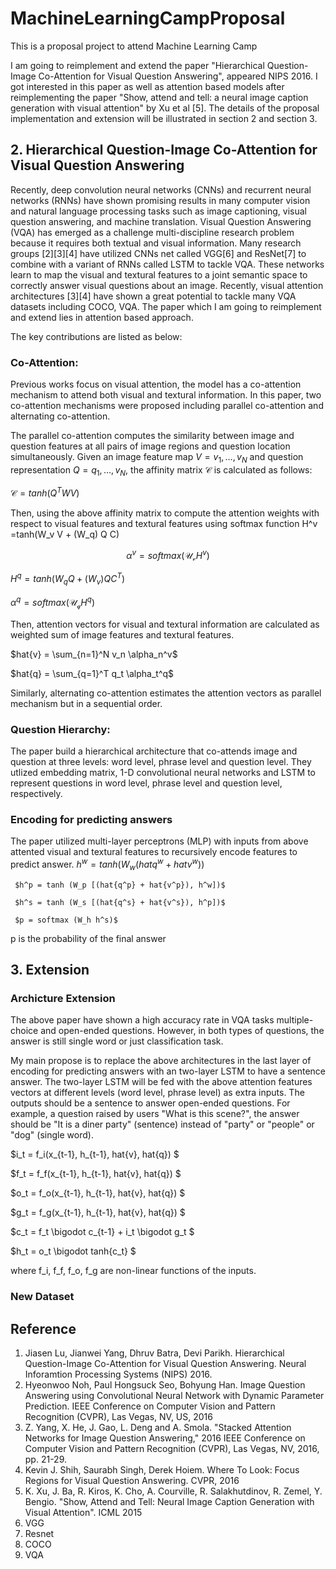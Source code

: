 
# MachineLearningCampProposal
This is a proposal project to attend Machine Learning Camp

I am going to reimplement and extend the paper "Hierarchical Question-Image Co-Attention for Visual Question Answering", appeared NIPS 2016. I got interested in this paper as well as attention based models after reimplementing the paper "Show, attend and tell: a neural image caption generation with visual attention" by Xu et al [5].
The details of the proposal implementation and extension will be illustrated in section 2 and section 3. 

## 2. Hierarchical Question-Image Co-Attention for Visual Question Answering

Recently, deep convolution neural networks (CNNs) and recurrent neural networks (RNNs) have shown promising results in many computer vision and natural language processing tasks such as image captioning, visual question answering, and machine translation. Visual Question Answering (VQA) has emerged as a challenge multi-discipline research problem because it requires both textual and visual information. Many research groups [2][3][4] have utilized CNNs net called VGG[6] and ResNet[7] to combine with a variant of RNNs called LSTM to tackle VQA. These networks learn to map the visual and textural features to a joint semantic space to correctly answer visual questions about an image. Recently, visual attention architectures [3][4] have shown a great potential to tackle many VQA datasets including COCO, VQA. The paper which I am going to reimplement and extend lies in attention based approach. 

The key contributions are listed as below:
### Co-Attention:
Previous works focus on visual attention, the model has a co-attention mechanism to attend both visual and textural information. In this paper, two co-attention mechanisms were proposed including parallel co-attention and alternating co-attention. 

The parallel co-attention computes the similarity between image and question features at all pairs of image regions and question location simultaneously. Given an image feature map $V = {{v_1},\dots,{v_N}}$ and question representation $Q = {{q_1}, \dots, {v_N}}$, the affinity matrix $\mathcal{C}$ is calculated as follows:
  

$\mathcal{C} = tanh(Q^T W V)$
 

Then, using the above affinity matrix to compute the attention weights with respect to visual features and textural features using softmax function
  H^v =tanh(W_v V + (W_q) Q C)  
  
  $$\alpha^v = softmax(\mathcal{U_v}H^v)$$
  
  $H^q =tanh(W_q Q + (W_v) Q C^T)$  
  
  $\alpha^q = softmax(\mathcal{U_q}H^q)$
  
  Then, attention vectors for visual and textural information are calculated as weighted sum of image features and textural features.
  
  $hat{v} = \sum_{n=1}^N v_n \alpha_n^v$
  
  $hat{q} = \sum_{q=1}^T q_t \alpha_t^q$
  
Similarly, alternating co-attention estimates the attention vectors as parallel mechanism but in a sequential order.

### Question Hierarchy:
The paper build a hierarchical architecture that co-attends image and question at three levels: word level, phrase level and question level. They utlized embedding matrix, 1-D convolutional neural networks and LSTM to represent questions in word level, phrase level and question level, respectively. 

### Encoding for predicting answers
The paper utilized multi-layer perceptrons (MLP) with inputs from above attented visual and textural features to recursively encode features to predict answer. 
     $h^w = tanh (W_w (hat{q^w} + hat{v^w}))$
     
     $h^p = tanh (W_p [(hat{q^p} + hat{v^p}), h^w])$
     
     $h^s = tanh (W_s [(hat{q^s} + hat{v^s}), h^p])$
     
     $p = softmax (W_h h^s)$
     
p is the probability of the final answer

## 3. Extension
### Archicture Extension

The above paper have shown a high accuracy rate in VQA tasks multiple-choice and open-ended questions. However, in both types of questions, the answer is still single word or just classification task. 

My main propose is to replace the above architectures in the last layer of encoding for predicting answers with an two-layer LSTM to have a sentence answer. The two-layer LSTM will be fed with the above attention features vectors at different levels (word level, phrase level) as extra inputs. The outputs should be a sentence to answer open-ended questions. For example, a question raised by users "What is this scene?", the answer should be "It is a diner party" (sentence) instead of "party" or "people" or "dog" (single word). 

$i_t = f_i(x_{t-1}, h_{t-1}, hat{v}, hat{q}) $

$f_t = f_f(x_{t-1}, h_{t-1}, hat{v}, hat{q}) $

$o_t = f_o(x_{t-1}, h_{t-1}, hat{v}, hat{q}) $

$g_t = f_g(x_{t-1}, h_{t-1}, hat{v}, hat{q}) $

$c_t = f_t \bigodot c_{t-1} + i_t \bigodot g_t $

$h_t = o_t \bigodot tanh{c_t} $

where f_i, f_f, f_o, f_g are non-linear functions of the inputs.

### New Dataset




## Reference

1. Jiasen Lu, Jianwei Yang, Dhruv Batra, Devi Parikh. Hierarchical Question-Image Co-Attention for Visual Question Answering. Neural Inforamtion Processing Systems (NIPS) 2016. 
2. Hyeonwoo Noh, Paul Hongsuck Seo, Bohyung Han. Image Question Answering using Convolutional Neural Network with Dynamic Parameter Prediction. IEEE Conference on Computer Vision and Pattern Recognition (CVPR), Las Vegas, NV, US, 2016
3. Z. Yang, X. He, J. Gao, L. Deng and A. Smola. "Stacked Attention Networks for Image Question Answering," 2016 IEEE Conference on Computer Vision and Pattern Recognition (CVPR), Las Vegas, NV, 2016, pp. 21-29.
4. Kevin J. Shih, Saurabh Singh, Derek Hoiem. Where To Look: Focus Regions for Visual Question Answering. CVPR, 2016
5. K. Xu, J. Ba, R. Kiros, K. Cho, A. Courville, R. Salakhutdinov, R. Zemel, Y. Bengio. "Show, Attend and Tell: Neural Image Caption Generation with Visual Attention". ICML 2015
6. VGG
7. Resnet
8. COCO
9. VQA

